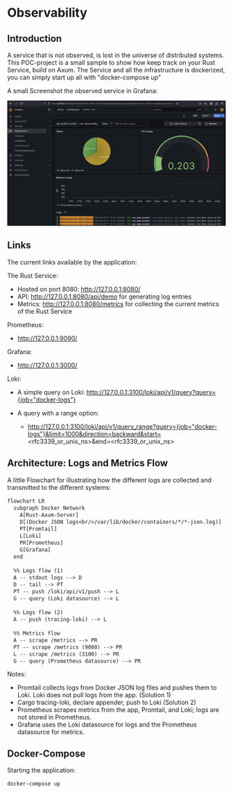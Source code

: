 # Observability

## Introduction

A service that is not observed, is lost in the universe of distributed systems. This POC-project is a small sample to show how keep track on your Rust Service, build on Axum. The Service and all the infrastructure is dockerized, you can simply start up all with "docker-compose up"

A small Screenshot the observed service in Grafana:

![alt text](doc/images/sample.png "sample")

## Links

The current links available by the application:

The Rust Service:

* Hosted on port 8080: http://127.0.0.1:8080/
* API: http://127.0.0.1:8080/api/demo for generating log entries
* Metrics: http://127.0.0.1:8080/metrics for collecting the current metrics of the Rust Service

Prometheus: 

* http://127.0.0.1:9090/

Grafana: 

* http://127.0.0.1:3000/

Loki: 

* A simple query on Loki: http://127.0.0.1:3100/loki/api/v1/query?query={job="docker-logs"}

* A query with a range option:
  - http://127.0.0.1:3100/loki/api/v1/query_range?query={job="docker-logs"}&limit=1000&direction=backward&start=<rfc3339_or_unix_ns>&end=<rfc3339_or_unix_ns>

## Architecture: Logs and Metrics Flow

A little Flowchart for illustrating how the different logs are collected and transmitted to the different systems:

```mermaid
flowchart LR
  subgraph Docker Network
    A[Rust-Axum-Server]
    D[(Docker JSON logs<br/>/var/lib/docker/containers/*/*-json.log)]
    PT[Promtail]
    L[Loki]
    PR[Prometheus]
    G[Grafana]
  end

  %% Logs flow (1)
  A -- stdout logs --> D
  D -- tail --> PT
  PT -- push /loki/api/v1/push --> L
  G -- query (Loki datasource) --> L

  %% Logs flow (2)
  A -- push (tracing-loki) --> L

  %% Metrics flow
  A -- scrape /metrics --> PR
  PT -- scrape /metrics (9080) --> PR
  L -- scrape /metrics (3100) --> PR
  G -- query (Prometheus datasource) --> PR
```

Notes:
- Promtail collects logs from Docker JSON log files and pushes them to Loki. Loki does not pull logs from the app. (Solution 1)
- Cargo tracing-loki, declare appender, push to Loki (Solution 2)
- Prometheus scrapes metrics from the app, Promtail, and Loki; logs are not stored in Prometheus.
- Grafana uses the Loki datasource for logs and the Prometheus datasource for metrics.

## Docker-Compose

Starting the application:

```shell
docker-compose up
```